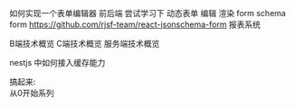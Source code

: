 
如何实现一个表单编辑器 前后端 尝试学习下 
动态表单 编辑 渲染 
form  schema form  https://github.com/rjsf-team/react-jsonschema-form
报表系统


B端技术概览
C端技术概览
服务端技术概览


nestjs 中如何接入缓存能力




搞起来:  
从0开始系列
























